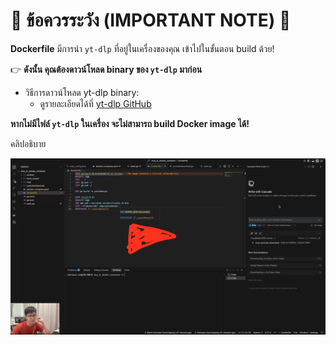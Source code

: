 # 🚨 **ข้อควรระวัง (IMPORTANT NOTE)** 🚨

**Dockerfile** มีการนำ `yt-dlp` ที่อยู่ในเครื่องของคุณ เข้าไปในขั้นตอน build ด้วย!

👉 **ดังนั้น คุณต้องดาวน์โหลด binary ของ `yt-dlp` มาก่อน**

- วิธีการดาวน์โหลด yt-dlp binary:
  - ดูรายละเอียดได้ที่ [yt-dlp GitHub](https://github.com/yt-dlp/yt-dlp)


**หากไม่มีไฟล์ `yt-dlp` ในเครื่อง จะไม่สามารถ build Docker image ได้!**

คลิปอธิบาย

[![Watch the video](./youtube.png)](https://youtu.be/g8nGp8gnjWE)